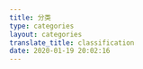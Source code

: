 ```yaml
---
title: 分类
type: categories
layout: categories
translate_title: classification
date: 2020-01-19 20:02:16
---
```

